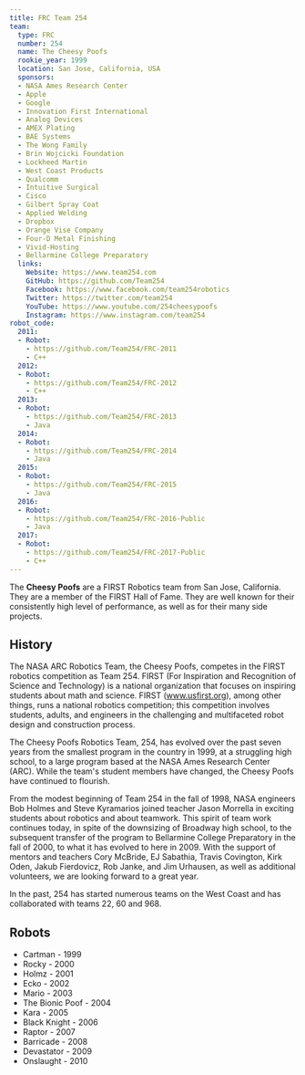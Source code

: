 ```yaml
---
title: FRC Team 254
team:
  type: FRC
  number: 254
  name: The Cheesy Poofs
  rookie_year: 1999
  location: San Jose, California, USA
  sponsors:
  - NASA Ames Research Center
  - Apple
  - Google
  - Innovation First International
  - Analog Devices
  - AMEX Plating
  - BAE Systems
  - The Wong Family
  - Brin Wojcicki Foundation
  - Lockheed Martin
  - West Coast Products
  - Qualcomm
  - Intuitive Surgical
  - Cisco
  - Gilbert Spray Coat
  - Applied Welding
  - Dropbox
  - Orange Vise Company
  - Four-D Metal Finishing
  - Vivid-Hosting
  - Bellarmine College Preparatory
  links:
    Website: https://www.team254.com
    GitHub: https://github.com/Team254
    Facebook: https://www.facebook.com/team254robotics
    Twitter: https://twitter.com/team254
    YouTube: https://www.youtube.com/254cheesypoofs
    Instagram: https://www.instagram.com/team254
robot_code:
  2011:
  - Robot:
    - https://github.com/Team254/FRC-2011
    - C++
  2012:
  - Robot:
    - https://github.com/Team254/FRC-2012
    - C++
  2013:
  - Robot:
    - https://github.com/Team254/FRC-2013
    - Java
  2014:
  - Robot:
    - https://github.com/Team254/FRC-2014
    - Java
  2015:
  - Robot:
    - https://github.com/Team254/FRC-2015
    - Java
  2016:
  - Robot:
    - https://github.com/Team254/FRC-2016-Public
    - Java
  2017:
  - Robot:
    - https://github.com/Team254/FRC-2017-Public
    - C++
---
```


The **Cheesy Poofs** are a FIRST Robotics team from San Jose, California. They are a member of the FIRST Hall of Fame. They are well known for their consistently high level of performance, as well as for their many side projects.

## History

The NASA ARC Robotics Team, the Cheesy Poofs, competes in the FIRST robotics competition as Team 254\. FIRST (For Inspiration and Recognition of Science and Technology) is a national organization that focuses on inspiring students about math and science. FIRST (www.usfirst.org), among other things, runs a national robotics competition; this competition involves students, adults, and engineers in the challenging and multifaceted robot design and construction process.

The Cheesy Poofs Robotics Team, 254, has evolved over the past seven years from the smallest program in the country in 1999, at a struggling high school, to a large program based at the NASA Ames Research Center (ARC). While the team's student members have changed, the Cheesy Poofs have continued to flourish.

From the modest beginning of Team 254 in the fall of 1998, NASA engineers Bob Holmes and Steve Kyramarios joined teacher Jason Morrella in exciting students about robotics and about teamwork. This spirit of team work continues today, in spite of the downsizing of Broadway high school, to the subsequent transfer of the program to Bellarmine College Preparatory in the fall of 2000, to what it has evolved to here in 2009\. With the support of mentors and teachers Cory McBride, EJ Sabathia, Travis Covington, Kirk Oden, Jakub Fierdovicz, Rob Janke, and Jim Urhausen, as well as additional volunteers, we are looking forward to a great year.

In the past, 254 has started numerous teams on the West Coast and has collaborated with teams 22, 60 and 968.

## Robots

- Cartman - 1999
- Rocky - 2000
- Holmz - 2001
- Ecko - 2002
- Mario - 2003
- The Bionic Poof - 2004
- Kara - 2005
- Black Knight - 2006
- Raptor - 2007
- Barricade - 2008
- Devastator - 2009
- Onslaught - 2010